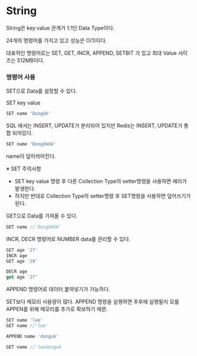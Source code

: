 # String

String은 key:value 관계가 1:1인 Data Type이다.

24개의 명령어를 가지고 있고 성능은 O(1)이다.

대표적인 명령어로는 SET, GET, INCR, APPEND, SETBIT 가 있고 최대 Value 사이즈는 512MB이다.

### 명령어 사용

SET으로 Data를 설정할 수 있다.

SET key value

```jsx
SET name 'DongUk'
```

SQL 에서는 INSERT, UPDATE가 분리되어 있지만 Redis는 INSERT, UPDATE가 통합 되어있다.

```jsx
SET name 'DongUkUk'
```

name이 덮어씌어진다.

※ SET 주의사항

- SET key value 명령 후 다른 Collection Type의 setter명령을 사용하면 에러가 발생한다.
- 하지만 반대로 Collection Type의 setter명령 후 SET명령을 사용하면 덮어쓰기가 된다.

GET으로 Data를 가져올 수 있다.

```jsx
GET name //'DongUkUk'
```

INCR, DECR 명령어로 NUMBER data를 관리할 수 있다.

```jsx
SET age '27'
INCR age
GET age '28'

DECR age
get age '27'
```

APPEND 명령어로 데이터 붙여넣기가 가능하다.

SET보다 메모리 사용량이 많다. APPEND 명령을 실행하면 추후에 실행될지 모를 APPEN를 위해 메모리를 추가로 확보하기 때문.

```jsx
SET name 'lee'
GET name //'lee'

APPEND name 'donguk'

GET name //'leedonguk
```
